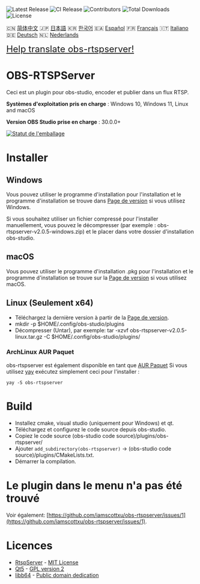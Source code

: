 ![Latest Release](https://img.shields.io/github/v/release/iamscottxu/obs-rtspserver.svg)
![CI Release](https://github.com/iamscottxu/obs-rtspserver/workflows/CI%20Release/badge.svg)
![Contributors](https://img.shields.io/github/contributors/iamscottxu/obs-rtspserver.svg)
![Total Downloads](https://img.shields.io/github/downloads/iamscottxu/obs-rtspserver/total.svg)
![License](https://img.shields.io/github/license/iamscottxu/obs-rtspserver.svg)


🇨🇳 [简体中文](//github.com/iamscottxu/obs-rtspserver/blob/master/README_zh-CN.md)
🇯🇵 [日本語](//github.com/iamscottxu/obs-rtspserver/blob/master/README_ja-JP.md)
🇰🇷 [한국어](//github.com/iamscottxu/obs-rtspserver/blob/master/README_ko-KR.md)
🇪🇦 [Español](//github.com/iamscottxu/obs-rtspserver/blob/master/README_es-ES.md)
🇫🇷 [Français](//github.com/iamscottxu/obs-rtspserver/blob/master/README_fr-FR.md)
🇮🇹 [Italiano](//github.com/iamscottxu/obs-rtspserver/blob/master/README_it-IT.md)
🇩🇪 [Deutsch](//github.com/iamscottxu/obs-rtspserver/blob/master/README_de-DE.md)
🇳🇱 [Nederlands](//github.com/iamscottxu/obs-rtspserver/blob/master/README_nl-NL.md)

<font size="5">[Help translate obs-rtspserver!](https://www.transifex.com/scott-xu/obs-rtspserver)</font>

# OBS-RTSPServer

Ceci est un plugin pour obs-studio, encoder et publier dans un flux RTSP.

**Systèmes d'exploitation pris en charge** : Windows 10, Windows 11, Linux and macOS

**Version OBS Studio prise en charge** : 30.0.0+

[![Statut de l'emballage](https://repology.org/badge/vertical-allrepos/obs-rtspserver.svg)](https://repology.org/project/obs-rtspserver/versions)

# Installer
## Windows
Vous pouvez utiliser le programme d'installation pour l'installation et le programme d'installation se trouve dans [Page de version](https://github.com/iamscottxu/obs-rtspserver/releases) si vous utilisez Windows.

Si vous souhaitez utiliser un fichier compressé pour l'installer manuellement, vous pouvez le décompresser (par exemple : obs-rtspserver-v2.0.5-windows.zip) et le placer dans votre dossier d'installation obs-studio.

## macOS
Vous pouvez utiliser le programme d'installation .pkg pour l'installation et le programme d'installation se trouve sur la [Page de version](https://github.com/iamscottxu/obs-rtspserver/releases) si vous utilisez macOS.

## Linux (Seulement x64)
* Téléchargez la dernière version à partir de la [Page de version](https://github.com/iamscottxu/obs-rtspserver/releases).
* mkdir -p $HOME/.config/obs-studio/plugins
* Décompresser (Untar), par exemple: tar -xzvf obs-rtspserver-v2.0.5-linux.tar.gz -C $HOME/.config/obs-studio/plugins/

### ArchLinux AUR Paquet
obs-rtspserver est également disponible en tant que [AUR Paquet](https://aur.archlinux.org/packages/?O=0&K=obs-rtspserver)
Si vous utilisez [yay](https://github.com/Jguer/yay) exécutez simplement ceci pour l'installer :

```shell
yay -S obs-rtspserver
```

# Build
* Installez cmake, visual studio (uniquement pour Windows) et qt.
* Téléchargez et configurez le code source depuis obs-studio.
* Copiez le code source (obs-studio code source)/plugins/obs-rtspserver/
* Ajouter `add_subdirectory(obs-rtspserver)` -> (obs-studio code source)/plugins/CMakeLists.txt.
* Démarrer la compilation.

# Le plugin dans le menu n'a pas été trouvé
Voir également: [https://github.com/iamscottxu/obs-rtspserver/issues/1](https://github.com/iamscottxu/obs-rtspserver/issues/1).

# Licences
* [RtspServer](https://github.com/PHZ76/RtspServer/) - [MIT License](https://github.com/PHZ76/RtspServer/blob/master/LICENSE)
* [Qt5](https://www.qt.io/) - [GPL version 2](https://doc.qt.io/qt-5/licensing.html)
* [libb64](https://sourceforge.net/projects/libb64/) - [Public domain dedication](https://sourceforge.net/p/libb64/git/ci/master/tree/LICENSE)
